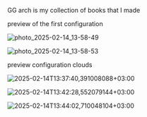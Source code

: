 GG arch is my collection of books that I made

preview of the first configuration

![photo_2025-02-14_13-58-49](https://github.com/user-attachments/assets/b83c17bc-0177-4055-a60f-3300b0355e62)

![photo_2025-02-14_13-58-53](https://github.com/user-attachments/assets/9885ac44-7af4-4945-9c5a-e53d36da25ea)

preview configuration clouds

![2025-02-14T13:37:40,391008088+03:00](https://github.com/user-attachments/assets/1e0c909c-da03-46f5-8687-3f5c238397c1)

![2025-02-14T13:42:28,552079144+03:00](https://github.com/user-attachments/assets/4deb93c6-81ec-4587-954d-9c2382cf18eb)

![2025-02-14T13:44:02,710048104+03:00](https://github.com/user-attachments/assets/caac360e-331d-4245-9d80-026253a2fd0e)
